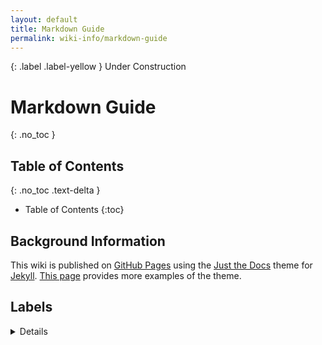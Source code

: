 ```yaml
---
layout: default
title: Markdown Guide
permalink: wiki-info/markdown-guide
---
```


{: .label .label-yellow }
Under Construction

# Markdown Guide
{: .no_toc }

## Table of Contents
{: .no_toc .text-delta }

- Table of Contents
{:toc}

## Background Information

This wiki is published on [GitHub Pages](https://pages.github.com/) using the [Just the Docs](https://just-the-docs.com/) theme for [Jekyll](https://jekyllrb.com/). [This page](https://just-the-docs.github.io/just-the-docs-tests/docs/markdown/) provides more examples of the theme.

## Labels

<details markdown="block">

<div class="code-example" markdown="1">
Default label
{: .label }

Blue label
{: .label .label-blue }

Green label
{: .label .label-green }

Purple lable
{: .label .label-purple }

Yellow label
{: .label .label-yellow }

Red label
{: .label .label-red }
</div>
```markdown
Default label
{: .label }

Blue label
{: .label .label-blue }

Green label
{: .label .label-green }

Purple lable
{: .label .label-purple }

Yellow label
{: .label .label-yellow }

Red label
{: .label .label-red }
```

</details>

## Callouts

[Just the Docs documentation](https://just-the-docs.com/docs/ui-components/callouts/)

<div class="code-example" markdown="1">
{: .highlight }
This is a `highlight` callout.
</div>
```markdown
{: .highlight }
This is a `highlight` callout.
```

<div class="code-example" markdown="1">
{: .important }
This is an `important` callout.
</div>
```markdown
{: .important }
This is an `important` callout.
```

<div class="code-example" markdown="1">
{: .note }
This is a `note` callout.
</div>
```markdown
{: .note }
This is a `note` callout.
```

<div class="code-example" markdown="1">
{: .warning }
This is a `warning` callout.
</div>
```markdown
{: .warning }
This is a `warning` callout.
```

### Callouts with Custom Titles

<div class="code-example" markdown="1">
{: .highlight-title }
> My Cool Title
>
> This is a `highlight` callout with a custom title.
</div>
```markdown
{: .highlight-title }
> My Cool Title
>
> This is a `highlight` callout with a custom title.
```

<div class="code-example" markdown="1">
{: .important-title }
> Super Duper Important Callout
>
> This is an `important` callout with a custom title.
</div>
```markdown
{: .important-title }
> Super Duper Important Callout
>
> This is an `important` callout with a custom title.
```
